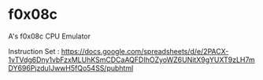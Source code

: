 # f0x08c
A's f0x08c CPU Emulator

Instruction Set : https://docs.google.com/spreadsheets/d/e/2PACX-1vTVdg6Dny1vbFzxMLUhKSmCDCaAQFDIhOZyoWZ6UNitX9gYUXT9zLH7mDY696PjzduIJwwH5fQo54SS/pubhtml
